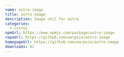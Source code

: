 ```yaml
---
name: astro-image
title: astro-image
description: Image util for astro
categories:
  - css+ui
npmUrl: https://www.npmjs.com/package/astro-image
repoUrl: https://github.com/warpsio/astro-image
homepageUrl: https://github.com/warpsio/astro-image
downloads: 42
---
```

